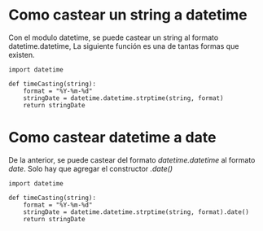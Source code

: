 # Como castear un string a datetime
Con el modulo datetime, se puede castear un string al formato datetime.datetime, La siguiente función es una de tantas formas que existen.
```
import datetime

def timeCasting(string):
    format = "%Y-%m-%d" 
    stringDate = datetime.datetime.strptime(string, format)
    return stringDate
```
# Como castear datetime a date
De la anterior, se puede castear del formato *datetime.datetime* al formato *date*. Solo hay que agregar el constructor *.date()*
```
import datetime

def timeCasting(string):
    format = "%Y-%m-%d" 
    stringDate = datetime.datetime.strptime(string, format).date()
    return stringDate
```
